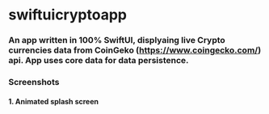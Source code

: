 # swiftuicryptoapp
### An app written in 100% SwiftUI, displyaing live Crypto currencies data from CoinGeko (https://www.coingecko.com/) api. App uses core data for data persistence. 

### Screenshots

#### 1. Animated splash screen
